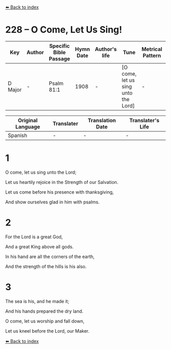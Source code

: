 [⬅️ Back to index](../README.md)

# 228 – O Come, Let Us Sing!

Key | Author   | Specific Bible Passage     |Hymn Date |Author's life |Tune |Metrical Pattern   |Composer/Source
-- | --------- | ---------------------------|----------|--------------|-----|-------------------|-------------  
D Major |- |Psalm 81:1 |1908 |- |[O come, let us sing unto the Lord] |- |Dr. Boyce

Original Language | Translater | Translation Date   | Translater's Life  
----------------- | --------- | --------------------|-------------     
Spanish |- |- |-




# 1

O come, let us sing unto the Lord;

Let us heartily rejoice in the Strength of our Salvation.

Let us come before his presence with thanksgiving,

And show ourselves glad in him with psalms.



# 2

For the Lord is a great God,

And a great King above all gods.

In his hand are all the corners of the earth,

And the strength of the hills is his also.



# 3

The sea is his, and he made it;

And his hands prepared the dry land.

O come, let us worship and fall down,

Let us kneel before the Lord, our Maker.

[⬅️ Back to index](../README.md)
